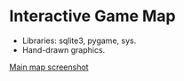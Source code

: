 # Interactive Game Map

- Libraries: sqlite3, pygame, sys.
- Hand-drawn graphics. 

[Main map screenshot](/screenshots/main_map.jpg)
